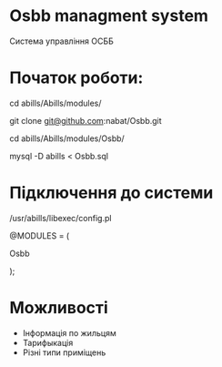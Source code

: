# Osbb managment system

Система управління ОСББ


# Початок роботи:

 cd abills/Abills/modules/
 
 git clone git@github.com:nabat/Osbb.git
 
 cd abills/Abills/modules/Osbb/
 
 mysql -D abills < Osbb.sql

# Підключення до системи

  /usr/abills/libexec/config.pl
  
  @MODULES = (

   Osbb

  );

# Можливості

  - Інформація по жильцям
  - Тарифыкація
  - Різні типи приміщень
